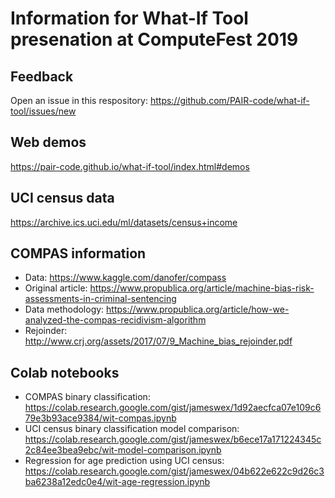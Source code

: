 # Information for What-If Tool presenation at ComputeFest 2019

## Feedback
Open an issue in this respository: https://github.com/PAIR-code/what-if-tool/issues/new

## Web demos
https://pair-code.github.io/what-if-tool/index.html#demos

## UCI census data
https://archive.ics.uci.edu/ml/datasets/census+income

## COMPAS information
- Data: https://www.kaggle.com/danofer/compass
- Original article: https://www.propublica.org/article/machine-bias-risk-assessments-in-criminal-sentencing
- Data methodology: https://www.propublica.org/article/how-we-analyzed-the-compas-recidivism-algorithm
- Rejoinder: http://www.crj.org/assets/2017/07/9_Machine_bias_rejoinder.pdf

## Colab notebooks
- COMPAS binary classification: https://colab.research.google.com/gist/jameswex/1d92aecfca07e109c679e3b93ace9384/wit-compas.ipynb
- UCI census binary classification model comparison: https://colab.research.google.com/gist/jameswex/b6ece17a171224345c2c84ee3bea9ebc/wit-model-comparison.ipynb
- Regression for age prediction using UCI census: https://colab.research.google.com/gist/jameswex/04b622e622c9d26c3ba6238a12edc0e4/wit-age-regression.ipynb
